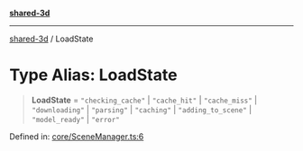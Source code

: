 [**shared-3d**](../README.md)

***

[shared-3d](../globals.md) / LoadState

# Type Alias: LoadState

> **LoadState** = `"checking_cache"` \| `"cache_hit"` \| `"cache_miss"` \| `"downloading"` \| `"parsing"` \| `"caching"` \| `"adding_to_scene"` \| `"model_ready"` \| `"error"`

Defined in: [core/SceneManager.ts:6](https://github.com/ysordo/shared-3d/blob/b750310afe185bd40b1dfb3440389c48aa09489c/src/core/SceneManager.ts#L6)
